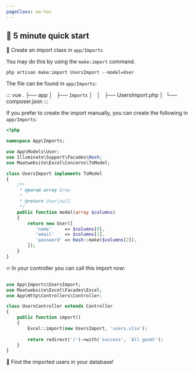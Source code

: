 ```yaml
---
pageClass: no-toc
---
```


## :rocket: 5 minute quick start

:muscle: Create an import class in `app/Imports`

You may do this by using the `make:import` command.

```
php artisan make:import UsersImport --model=User
```

The file can be found in `app/Imports`:

::: vue
.
├── app
│   ├── `Imports` 
│   │   ├── UsersImport.php
│ 
└── composer.json
:::

If you prefer to create the import manually, you can create the following in `app/Imports`:

```php
<?php

namespace App\Imports;

use App\Models\User;
use Illuminate\Support\Facades\Hash;
use Maatwebsite\Excel\Concerns\ToModel;

class UsersImport implements ToModel
{
    /**
     * @param array $row
     *
     * @return User|null
     */
    public function model(array $columns)
    {
        return new User([
           'name'     => $columns[0],
           'email'    => $columns[1], 
           'password' => Hash::make($columns[2]),
        ]);
    }
}
```

:fire: In your controller you can call this import now:

```php

use App\Imports\UsersImport;
use Maatwebsite\Excel\Facades\Excel;
use App\Http\Controllers\Controller;

class UsersController extends Controller 
{
    public function import() 
    {
        Excel::import(new UsersImport, 'users.xlsx');
        
        return redirect('/')->with('success', 'All good!');
    }
}
```

:page_facing_up: Find the imported users in your database!
